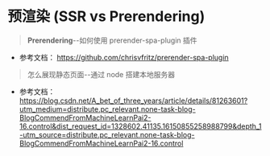 # 预渲染 (SSR vs Prerendering)

> **Prerendering**--如何使用 prerender-spa-plugin 插件

- 参考文档： https://github.com/chrisvfritz/prerender-spa-plugin

> 怎么展现静态页面--通过 node 搭建本地服务器

- 参考文档：https://blog.csdn.net/A_bet_of_three_years/article/details/81263601?utm_medium=distribute.pc_relevant.none-task-blog-BlogCommendFromMachineLearnPai2-16.control&dist_request_id=1328602.41135.16150855258988799&depth_1-utm_source=distribute.pc_relevant.none-task-blog-BlogCommendFromMachineLearnPai2-16.control

